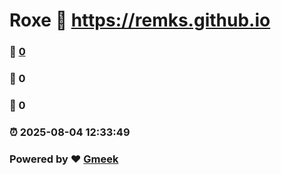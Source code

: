 # Roxe :link: https://remks.github.io 
### :page_facing_up: [0](https://remks.github.io/tag.html) 
### :speech_balloon: 0 
### :hibiscus: 0 
### :alarm_clock: 2025-08-04 12:33:49 
### Powered by :heart: [Gmeek](https://github.com/Meekdai/Gmeek)
